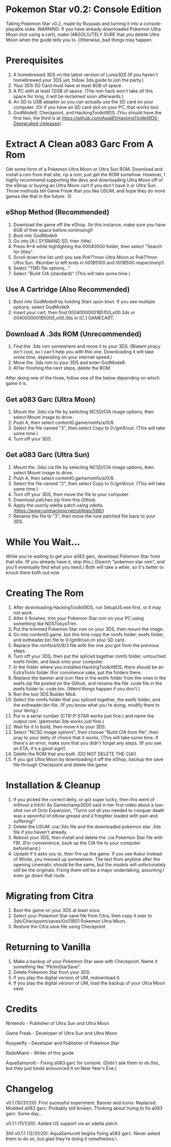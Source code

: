 # Pokemon Star v0.2: Console Edition


Taking Pokemon Star v0.2, made by Rusyaas and turning it into a console-playable state.
WARNING: If you have already downloaded Pokemon Ultra Moon (not using a cart), make (ABSOL)UTELY SURE that you delete Ultra Moon when the guide tells you to. Otherwise, bad things may happen.

# Prerequisites #

1. A homebrewed 3DS on the latest version of Luma3DS (If you haven't homebrewed your 3DS yet, follow 3ds.guide to join the party.)
2. Your 3DS SD Card must have at least 8GB of space.
3. A PC with at least 12GB of space. (The rom hack won't take all this space for long, it will be reclaimed soon afterwards.)
4. An SD to USB adapter so you can actually use the SD card on your computer. (Or if you have an SD card slot on your PC, that works too)
5. GodMode9, Checkpoint, and HackingToolkit9DS. (You should have the first two, the third is at https://github.com/Asia81/HackingToolkit9DS-Deprecated-/releases).


# Extract A Clean a083 Garc From A Rom #

Get some form of a Pokemon Ultra Moon or Ultra Sun ROM. Download and install a rom from that site, rip a rom, just get the ROM somehow. However, I highly recommend supporting the devs and downloading Ultra Moon off of the eShop or buying an Ultra Moon cart if you don't have it or Ultra Sun. Those methods tell Game Freak that you like USUM, and hope they do more games like that in the future. :D

## eShop Method (Recommended) ##
1. Download the game off the eShop. (In this instance, make sure you have 8GB of free space before continuing!)
2. Boot into GodMode9.
3. Go into [A:] SYSNAND SD, then /title/.
4. Press R+A while highlighting the 00040000 folder, then select "Search for titles".
5. Scroll down the list until you see Pok??mon Ultra Moon or Pok??mon Ultra Sun. (Number to left ends in 001B5100 and 001B500 respectively!)
6. Select "TMD file options..."
7. Select "Build CIA (standard)" (This will take some time.)

## Use A Cartridge (Also Recommended) ##
1. Boot into GodMode9 by holding Start upon boot. If you see multiple options, select GodMode9.
2. Insert your cart, then find 00040000001B5100_v00.3ds or 0040000001B5000_v00.3ds in [C:] GAMECART.

## Download A .3ds ROM (Unrecommended) ##
1. Find the .3ds rom somewhere and move it to your 3DS. (Blatant piracy isn't cool, so I can't help you with this one. Downloading it will take some time, depending on your internet speed.)
2. Move the .3ds rom to your 3DS and enter GodMode9.
3. AFter finishing the next steps, delete the ROM.

After doing one of the three, follow one of the below depending on which game it is.

## Get a083 Garc (Ultra Moon) ##

1. Mount the .3ds/.cia file by selecting NCSD/CIA image options, then select Mount image to drive.
2. Push A, then select content0.game/romfs/a/0/8.
3. Select the file named "3", then select Copy to 0:/gm9/out. (This will take some time.)
4. Turn off your 3DS.



## Get a083 Garc (Ultra Sun) ##

1. Mount the .3ds/.cia file by selecting NCSD/CIA image options, then select Mount image to drive.
2. Push A, then select content0.game/romfs/a/0/8.
3. Select the file named "2", then select Copy to 0:/gm9/out. (This will take some time.)
4. Turn off your 3DS, then move the file to your computer.
5. Download patches.zip from this Github.
6. Apply the usonly.xdelta patch using xdelta. (https://www.romhacking.net/utilities/598/)
7. Rename the file to "3", then move the now patched file back to your 3DS.



# While You Wait... #
While you're waiting to get your a083 garc, download Pokemon Star from that site. (If you already have it, skip this.) (Search "pokemon star rom", and you'll eventually find what you need.) Both will take a while, so it's better to knock them both out now.


# Creating The Rom #
1. After downloading HackingToolkit9DS, run SetupUS.exe first, or it may not work.
2. After it finishes, trim your Pokemon Star rom on your PC using something like NDSTokyoTrim.
3. Put the trimmed Pokemon Star rom on your 3DS, then mount the image.
4. Go into content0.game, but this time copy the romfs folder, exefs folder, and extheader.bin file to 0:/gm9/out on your SD card.
5. Replace the romfs/a/0/8/3 file with the one you got from the previous steps.
6. Turn off your 3DS, then put the spliced together romfs folder, untouched exefs folder, and  back onto your computer.
7. In the folder where you installed HackingToolkit9DS, there should be an ExtraTools folder (For convinence sake, put the folders there.
8. Replace the banner and icon files in the exefs folder from the ones in the exefs.zip file posted on the Github, and rename the file .code file in the exefs folder to .code.bin. (Weird things happen if you don't.)
9. Run the tool 3DS Builder Mod.
10. Select the romfs folder that you spliced together, the exefs folder, and the extheader.bin file. (If you know what you're doing, modify them to your liking.)
11. Put in a serial number (CTR-P-STAR works just fine.) and name the output rom. (pkmnstar.3ds works just fine.)
12. Wait for it to build, then move it to your 3DS. 
13. Select "NCSD image options", then choose "Build CIA from file", then pray to your deity of choice that it works. (This will take some time. If there's an error, make sure that you didn't forget any steps. (If you see an ETA, it's a good sign!)
14. Delete the ROM that you built. (DO NOT DELETE THE CIA!)
15. If you got Ultra Moon by downloading it off the eShop, backup the save file through Checkpoint and delete the game


# Installation & Cleanup #
1. If you picked the correct deity, or got super lucky, then this went of without a hitch! As Gamechamp3000 said in her first video about a low-shot run of Octo Expansion, "Turns out all you needed to conquer death was a spoonful of elbow grease and a freighter loaded with pain and suffering!"
2. Delete the USUM .cia/.3ds file and the downloaded pokemon star .3ds file if you haven't already.
3. Reboot your 3DS, then install and delete the .cia Pokemon Star file with FBI. (For convenience, back up the CIA file to your computer beforehand.)
4. Update if it asks you to, then fire up the game. If you see Kukui instead of Wicke, you messed up somewhere. The text from anytime after the opening cinematic should be the same, but the models will unfortunately still be the originals. Fixing them will be a major undertaking, assuming I even go down that route.


# Migrating from Citra #
1. Boot the game on your 3DS at least once.
2. Select your Pokemon Star save file from Citra, then copy it over to 3ds/Checkpoint/saves/0x01B51 Pokemon Ultra Moon.
3. Restore the Citra save file using Checkpoint


# Returning to Vanilla #
1. Make a backup of your Pokemon Star save with Checkpoint. Name it something like "PkmnStarSave".
2. Delete Pokemon Star from your 3DS.
3. If you play the digital version of UM, redownload it.
4. If you play the digital version of UM, load the backup of your Ultra Moon save.


# Credits #
Nintendo - Publisher of Ultra Sun and Ultra Moon

Game Freak - Developer of Ultra Sun and Ultra Moon

Rusyaeffy - Developer and Publisher of Pokemon Star

RadoMiami - Writer of this guide

AquaSamurott - Fixing a083 garc for console. (Didn't ask them to do this, but they just kinda announced it on New Year's Eve.)

# Changelog #
v0.1 (10/31/20): First sucessful experiment.
Banner and icons: Replaced.
Modded a083 garc: Probably still broken.
Thinking about trying to fix a083 garc: Some day...

v0.1.1 (11/1/20): Added US support via an xdelta patch.

Still v0.1.1 (12/31/20): AquaSamurott begins fixing a083 garc. Never asked them to do so, but glad they're doing it nonetheless.\
